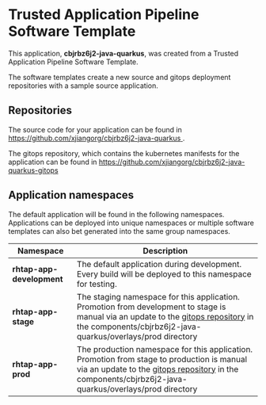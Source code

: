 # Trusted Application Pipeline Software Template

This application, **cbjrbz6j2-java-quarkus**, was created from a Trusted Application Pipeline Software Template.

The software templates create a new source and gitops deployment repositories with a sample source application. 

## Repositories

The source code for your application can be found in [https://github.com/xjiangorg/cbjrbz6j2-java-quarkus ](https://github.com/xjiangorg/cbjrbz6j2-java-quarkus ).
 
The gitops repository, which contains the kubernetes manifests for the application can be found in 
[https://github.com/xjiangorg/cbjrbz6j2-java-quarkus-gitops ](https://github.com/xjiangorg/cbjrbz6j2-java-quarkus-gitops ) 

## Application namespaces 

The default application will be found in the following namespaces. Applications can be deployed into unique namespaces or multiple software templates can also bet generated into the same group namespaces.  

|  Namespace   |  Description   |  
| -------- | -------- |   
| **rhtap-app-development** | The default application during development. Every build will be deployed to this namespace for testing. | 
| **rhtap-app-stage** | The staging namespace for this application. Promotion from development to stage is manual via an update to the [gitops repository](https://github.com/xjiangorg/cbjrbz6j2-java-quarkus-gitops ) in the components/cbjrbz6j2-java-quarkus/overlays/prod directory |  
| **rhtap-app-prod** | The production namespace for this application. Promotion from stage to production is manual via an update to the [gitops repository](https://github.com/xjiangorg/cbjrbz6j2-java-quarkus-gitops ) in the components/cbjrbz6j2-java-quarkus/overlays/prod directory | 